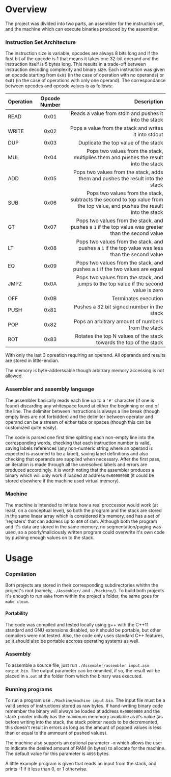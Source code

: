 # Overview

The project was divided into two parts, an assembler for the instruction set, and the machine which can execute binaries produced by the assembler.

### Instruction Set Architecture

The instruction size is variable, opcodes are always 8 bits long and if the first bit of the opcode is 1 that means it takes one 32-bit operand and the instruction itself is 5 bytes long. This results in a trade-off between instruction decoding complexity and binary size. Each instruction was given an opcode starting from `0x01` (in the case of operation with no operands) or `0x81` (in the case of operations with only one operand). The correspondance between opcodes and opcode values is as follows:

| Operation | Opcode Number | Description |
| -- | :--: | --: |
|  READ  | 0x01 | Reads a value from stdin and pushes it into the stack|
| WRITE | 0x02 | Pops a value from the stack and writes it into stdout |
| DUP | 0x03 | Duplicate the top value of the stack |
| MUL | 0x04 | Pops two values from the stack, multiplies them and pushes the result into the stack |
| ADD | 0x05 | Pops two values from the stack, adds them and pushes the result into the stack  |
| SUB | 0x06 | Pops two values from the stack, subtracts the second to top value from the top value, and pushes the result into the stack |
| GT | 0x07 | Pops two values from the stack, and pushes a `1` if the top value was greater than the second value |
| LT | 0x08 | Pops two values from the stack, and pushes a `1` if the top value was less than the second value |
| EQ | 0x09 | Pops two values from the stack, and pushes a `1` if the two values are equal |
| JMPZ | 0x0A | Pops two values from the stack, and jumps to the top value if the second value is zero |
| OFF | 0x0B | Terminates execution |
| PUSH | 0x81 | Pushes a 32 bit signed number in the stack |
| POP | 0x82 | Pops an arbitrary amount of numbers from the stack |
| ROT | 0x83 | Rotates the top N values of the stack towards the top of the stack |

With only the last 3 opreation requiring an operand. All operands and results are stored in little-endian.

The memory is byte-adderssable though arbitrary memory accessing is not allowed.

### Assembler and assembly language

The assembler basically reads each line up to a `'#'` character (if one is found) discarding any whitespace found at either the beginning or end of the line. The delimiter between instructions is always a line break (though empty lines are not forbidden) and the delimiter between operator and operand can be a stream of either tabs or spaces (though this can be customized quite easily).

The code is parsed one first time splitting each non-empty line into the corresponding words, checking that each instruction number is valid, saving labels references (any non-numeric string where an operand is expected is assumed to be a label), saving label definitions and also checking that operands are supplied when necessary. After the first pass, an iteration is made through all the unresolved labels and errors are produced accordingly.
It is worth noting that the assembler produces a binary which will only work if loaded at address `0x00000000` (it could be stored elsewhere if the machine used virtual memory).

### Machine

The machine is intended to imitate how a real proccessor would work (at least, on a conceptual level), so both the program and the stack are stored in the same linear array which is considered it's memory, and has a set of 'registers' that can address up to `4GB` of ram. Although both the program and it's data are stored in the same memory, no segmentation/paging was used, so a poorly/maliciously written program could overwrite it's own code by pushing enough values on to the stack.

# Usage

### Copmilation

Both projects are stored in their corresponding subdirectories whithn the project's root (namely, `./Assembler/` and `./Machine/`). To build both projects it's enough to run `make` from within the project's folder, the same goes for `make clean`.

#### Portability

The code was compiled and tested locally using g++ with the C++11 standard and GNU extensions disabled, so it should be portable, but other compilers were not tested. Also, the code only uses standard C++ features, so it should also be portable accross operating systems as well.

### Assembly

To assemble a source file, just run `./Assembler/assembler input.asm output.bin`. The output parameter can be ommited, if so, the result will be placed in `a.out` at the folder from which the binary was executed.

### Running programs

To run a program use `./Machine/machine input.bin`. The input file must be a valid series of instructions stored as raw bytes. If hand-writing binary code remember the binary will always be loaded at address `0x00000000` and the stack pointer initially has the maximum memmory available as it's value (as before writing into the stack, the stack pointer needs to be decremented, this doesn't result in errors as long as the amount of popped values is less than or equal to the ammount of pushed values).

The machine also supports an optional parameter `-m` which allows the user to indicate the desired amount of RAM (in bytes) to allocate for the machine. The default value for this parameter is `4096` bytes.

A little example program is given that reads an input from the stack, and prints -1 if it less than 0, or 1 otherwise.

